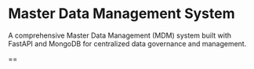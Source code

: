 # Master Data Management System

A comprehensive Master Data Management (MDM) system built with FastAPI and MongoDB for centralized data governance and management.

==
